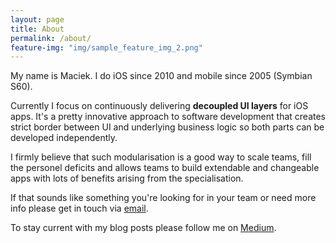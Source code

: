 ```yaml
---
layout: page
title: About
permalink: /about/
feature-img: "img/sample_feature_img_2.png"
---
```


My name is Maciek. I do iOS since 2010 and mobile since 2005 (Symbian S60).

Currently I focus on continuously delivering **decoupled UI layers** for iOS apps. It's a pretty innovative approach to software development that creates strict border between UI and underlying business logic so both parts can be developed independently.

I firmly believe that such modularisation is a good way to scale teams, fill the personel deficits and allows teams to build extendable and changeable apps with lots of benefits arising from the specialisation.

If that sounds like something you're looking for in your team or need more info please get in touch via [email](mailto:hello@mczarnik.com).

To stay current with my blog posts please follow me on [Medium](https://medium.com/@czajnikowski).